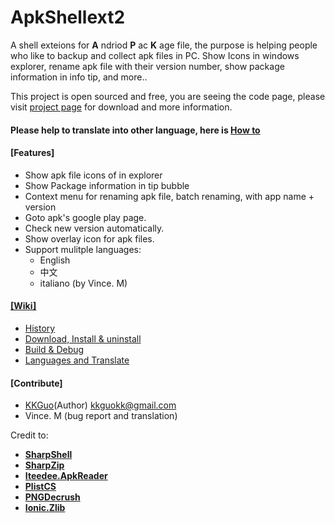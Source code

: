 # ApkShellext2

A shell exteions for __A__ ndriod __P__ ac __K__ age file, the purpose is helping people who like to backup and collect apk files in PC. Show Icons in windows explorer, rename apk file with their version number, show package information in info tip, and more..

This project is open sourced and free, you are seeing the code page, please visit [project page](http://kkguo.github.io/apkshellext) for download and more information.

#### Please help to translate into other language, here is [How to](https://github.com/kkguo/apkshellext/wiki/Languages-suppport-and-Transaltion#2-translate-and-add-the-language-into-project)

#### [Features]
* Show apk file icons of in explorer
* Show Package information in tip bubble
* Context menu for renaming apk file, batch renaming, with app name + version
* Goto apk's google play page.
* Check new version automatically.
* Show overlay icon for apk files.
* Support mulitple languages: 
  - English
  - 中文
  - italiano (by Vince. M)

#### [[Wiki]](https://github.com/kkguo/apkshellext/wiki)
* [History](https://github.com/kkguo/apkshellext/wiki/Home)
* [Download, Install & uninstall](https://github.com/kkguo/apkshellext/wiki/How-to-install-and-uninstall)
* [Build & Debug](https://github.com/kkguo/apkshellext/wiki/How-to-build-and-debug)
* [Languages and Translate](https://github.com/kkguo/apkshellext/wiki/Languages-suppport-and-Transaltion)

#### [Contribute]
  * [KKGuo](https://github.com/kkguo)(Author) kkguokk@gmail.com
  * Vince. M (bug report and translation)
 

Credit to:
* __[SharpShell](https://github.com/dwmkerr/sharpshell)__ 
* __[SharpZip](https://github.com/icsharpcode/SharpZipLib)__ 
* __[Iteedee.ApkReader](https://github.com/hylander0/Iteedee.ApkReader)__ 
* __[PlistCS](https://github.com/animetrics/PlistCS)__
* __[PNGDecrush](https://github.com/MikeWeller/PNGDecrush)__
* __[Ionic.Zlib](https://github.com/jstedfast/Ionic.Zlib)__

